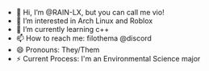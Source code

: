 - 👋 Hi, I’m @RAIN-LX, but you can call me vio!
- 👀 I’m interested in Arch Linux and Roblox
- 🌱 I’m currently learning c++
- 📫 How to reach me: filothema @discord
- 😄 Pronouns: They/Them
- ⚡ Current Process: I'm an Environmental Science major

<!---
RAIN-LX/RAIN-LX is a ✨ special ✨ repository because its `README.md` (this file) appears on your GitHub profile.
You can click the Preview link to take a look at your changes.
--->
